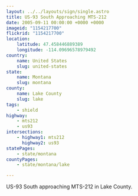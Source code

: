 ```yaml
---
layout: ../../layouts/sign/single.astro
title: US-93 South Approaching MTS-212
date: 2005-09-11 00:00:00 +0000 +0000
imageid: "1154217700"
flickrid: "1154217700"
location:
    latitude: 47.458446889389
    longitude: -114.09696578979492
country:
    name: United States
    slug: united-states
state:
    name: Montana
    slug: montana
county:
    name: Lake County
    slug: lake
tags:
    - shield
highway:
    - mts212
    - us93
intersections:
    - highway1: mts212
      highway2: us93
statePages:
    - state/montana
countyPages:
    - state/montana/lake

---
```

US-93 South approaching MTS-212 in Lake County.